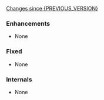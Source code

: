 [Changes since {PREVIOUS_VERSION}](https://github.com/realm/realm-studio/compare/{PREVIOUS_VERSION}...{CURRENT_VERSION})

### Enhancements
- None

### Fixed
- None

### Internals
- None
